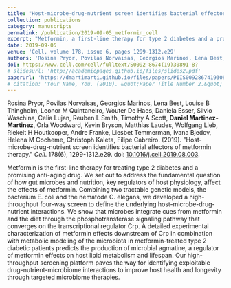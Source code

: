 ```yaml
---
title: "Host-microbe-drug-nutrient screen identifies bacterial effectors of metformin therapy"
collection: publications
category: manuscripts
permalink: /publication/2019-09-05_metformin_cell
excerpt: "Metformin, a first-line therapy for type 2 diabetes and a promising anti-aging drug, exerts its effects through interactions with gut microbes and diet, as revealed by a high-throughput four-way screen using E. coli and C. elegans models, identifying microbial agmatine as a key regulator of metformin's impact on host lipid metabolism and lifespan."
date: 2019-09-05
venue: 'Cell, volume 178, issue 6, pages 1299-1312.e29'
authors: 'Rosina Pryor, Povilas Norvaisas, Georgios Marinos, Lena Best, Louise B Thingholm, Leonor M Quintaneiro, Wouter De Haes, Daniela Esser, Silvio Waschina, Celia Lujan, Reuben L Smith, Timothy A Scott, Daniel Martinez-Martinez, Orla Woodward, Kevin Bryson, Matthias Laudes, Wolfgang Lieb, Riekelt H Houtkooper, Andre Franke, Liesbet Temmerman, Ivana Bjedov, Helena M Cocheme, Christoph Kaleta, Filipe Cabreiro'
doi: https://www.cell.com/cell/fulltext/S0092-8674(19)30891-8?
# slidesurl: 'http://academicpages.github.io/files/slides2.pdf'
paperurl: 'https://dmartimarti.github.io/files/papers/PIIS0092867419308918.pdf'
# citation: 'Your Name, You. (2010). &quot;Paper Title Number 2.&quot; <i>Journal 1</i>. 1(2).'
---
```


Rosina Pryor, Povilas Norvaisas, Georgios Marinos, Lena Best, Louise B Thingholm, Leonor M Quintaneiro, Wouter De Haes, Daniela Esser, Silvio Waschina, Celia Lujan, Reuben L Smith, Timothy A Scott, **Daniel Martinez-Martinez**, Orla Woodward, Kevin Bryson, Matthias Laudes, Wolfgang Lieb, Riekelt H Houtkooper, Andre Franke, Liesbet Temmerman, Ivana Bjedov, Helena M Cocheme, Christoph Kaleta, Filipe Cabreiro. (2019). "Host-microbe-drug-nutrient screen identifies bacterial effectors of metformin therapy." *Cell*. 178(6), 1299-1312.e29. doi: [10.1016/j.cell.2019.08.003](https://www.cell.com/cell/fulltext/S0092-8674(19)30891-8?).

Metformin is the first-line therapy for treating type 2 diabetes and a promising anti-aging drug. We set out to address the fundamental question of how gut microbes and nutrition, key regulators of host physiology, affect the effects of metformin. Combining two tractable genetic models, the bacterium E. coli and the nematode C. elegans, we developed a high-throughput four-way screen to define the underlying host-microbe-drug-nutrient interactions. We show that microbes integrate cues from metformin and the diet through the phosphotransferase signaling pathway that converges on the transcriptional regulator Crp. A detailed experimental characterization of metformin effects downstream of Crp in combination with metabolic modeling of the microbiota in metformin-treated type 2 diabetic patients predicts the production of microbial agmatine, a regulator of metformin effects on host lipid metabolism and lifespan. Our high-throughput screening platform paves the way for identifying exploitable drug-nutrient-microbiome interactions to improve host health and longevity through targeted microbiome therapies.
